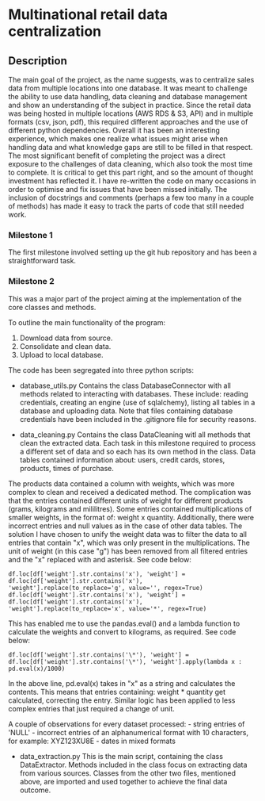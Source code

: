 # Multinational retail data centralization
##  Description
The main goal of the project, as the name suggests, was to centralize sales data from multiple locations into one database.
It was meant to challenge the ability to use data handling, data cleaning and database management and show an understanding of 
the subject in practice. Since the retail data was being hosted in multiple locations (AWS RDS & S3, API) and in multiple formats (csv, json, pdf), 
this required different approaches and the use of different python dependencies.
Overall it has been an interesting experience, which makes one realize what issues might arise when handling data and what knowledge gaps are still to be filled
in that respect. The most significant benefit of completing the project was a direct exposure to the challenges of data cleaning, which also took the most time to complete.
It is critical to get this part right, and so the amount of thought investment has reflected it. I have re-written the code on many occasions in order to optimise and fix issues that 
have been missed initially. The inclusion of docstrings and comments (perhaps a few too many in a couple of methods) has made it easy to track the parts of code that still needed work.


### Milestone 1
The first milestone involved setting up the git hub repository and has been a straightforward task.

### Milestone 2
This was a major part of the project aiming at the implementation of the core classes and methods.

To outline the main functionality of the program:
1. Download data from source.
2. Consolidate and clean data.
3. Upload to local database.

The code has been segregated into three python scripts:
- database_utils.py
Contains the class DatabaseConnector with all methods related to interacting with databases.
These include: reading credentials, creating an engine (use of sqlalchemy), listing all tables in a database and uploading data.
Note that files containing database credentials have been included in the .gitignore file for security reasons.

- data_cleaning.py
Contains the class DataCleaning witl all methods that clean the extracted data.
Each task in this milestone required to process a different set of data and so each has its own method in the class.
Data tables contained information about: users, credit cards, stores, products, times of purchase.

The products data contained a column with weights, which was more complex to clean and received a dedicated method.
The complication was that the entries contained different units of weight for different products (grams, kilograms and mililitres). 
Some entries contained multiplications of smaller weights, in the format of: weight x quantity.
Additionally, there were incorrect entries and null values as in the case of other data tables.
The solution I have chosen to unify the weight data was to filter the data to all entries that contain "x", which was only present in the multiplications.
The unit of weight (in this case "g") has been removed from all filtered entries and the "x" replaced with and asterisk. See code below:
```
df.loc[df['weight'].str.contains('x'), 'weight'] = df.loc[df['weight'].str.contains('x'), 'weight'].replace(to_replace='g', value='', regex=True)
df.loc[df['weight'].str.contains('x'), 'weight'] = df.loc[df['weight'].str.contains('x'), 'weight'].replace(to_replace='x', value='*', regex=True)
```
This has enabled me to use the pandas.eval() and a lambda function to calculate the weights and convert to kilograms, as required. See code below:
```
df.loc[df['weight'].str.contains('\*'), 'weight'] = df.loc[df['weight'].str.contains('\*'), 'weight'].apply(lambda x : pd.eval(x)/1000)
```
In the above line, pd.eval(x) takes in "x" as a string and calculates the contents. This means that entries containing: weight * quantity get calculated, correcting the entry.
Similar logic has been applied to less complex entries that just required a change of unit.

A couple of observations for every dataset processed:
    - string entries of 'NULL'
    - incorrect entries of an alphanumerical format with 10 characters, for example: XYZ123XU8E
    - dates in mixed formats

- data_extraction.py
This is the main script, containing the class DataExtractor.
Methods included in the class focus on extracting data from various sources.
Classes from the other two files, mentioned above, are imported and used together to achieve the final data outcome.





